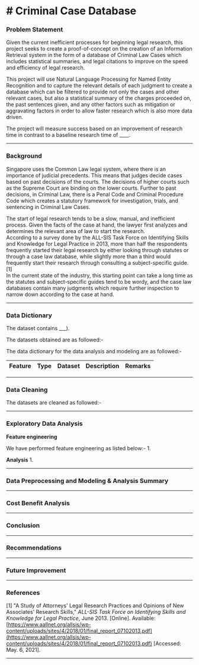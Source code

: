 # # Criminal Case Database

### Problem Statement

Given the current inefficient processes for beginning legal research, this project seeks to create a proof-of-concept on the creation of an Information Retrieval system in the form of a database of Criminal Law Cases which includes statistical summaries, and legal citations to improve on the speed and efficiency of legal research.  

This project will use Natural Language Processing for Named Entity Recognition and to capture the relevant details of each judgment to create a database which can be filtered to provide not only the cases and other relevant cases, but also a statistical summary of the charges proceeded on, the past sentences given, and any other factors such as mitigation or aggravating factors in order to allow faster research which is also more data driven.  

The project will measure success based on an improvement of research time in contrast to a baseline research time of ____.

---
### Background

Singapore uses the Common Law legal system, where there is an importance of judicial precedents. This means that judges decide cases based on past decisions of the courts. The decisions of higher courts such as the Supreme Court are binding on the lower courts.
Further to past decisions, in Criminal Law, there is a Penal Code and Criminal Procedure Code which creates a statutory framework for investigation, trials, and sentencing in Criminal Law Cases.  

The start of legal research tends to be a slow, manual, and inefficient process. Given the facts of the case at hand, the lawyer first analyzes and determines the relevant area of law to start the research.  
According to a survey done by the ALL-SIS Task Force on Identifying Skills and Knowledge for Legal Practice in 2013, more than half the respondents frequently started their legal research by either looking through statutes or through a case law database, while slightly more than a third would frequently start their research through consulting a subject-specific guide.[1]  
In the current state of the industry, this starting point can take a long time as the statutes and subject-specific guides tend to be wordy, and the case law databases contain many judgments which require further inspection to narrow down according to the case at hand.  



---
### Data Dictionary

The dataset contains ___).

The datasets obtained are as followed:-



The data dictionary for the data analysis and modeling are as followed:-

|Feature|Type|Dataset|Description|Remarks|
|:---|:---|:---|:---|:---|


---
### Data Cleaning

The datasets are cleaned as followed:-



---
### Exploratory Data Analysis

**Feature engineering**

We have performed feature engineering as listed below:-
1.

**Analysis**
1.

----
### Data Preprocessing and Modeling & Analysis Summary


---

### Cost Benefit Analysis

---

### Conclusion


---

### Recommendations

---
### Future Improvement


---
### References

[1] "A Study of Attorneys' Legal Research Practices and Opinions of New Associates' Research Skills," *ALL-SIS Task Force on Identifying Skills and Knowledge for Legal Practice*, June 2013. [Online]. Available: [https://www.aallnet.org/allsis/wp-content/uploads/sites/4/2018/01/final_report_07102013.pdf](https://www.aallnet.org/allsis/wp-content/uploads/sites/4/2018/01/final_report_07102013.pdf) [Accessed: May. 6, 2021].


---
